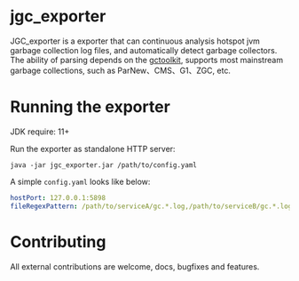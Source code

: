 # jgc_exporter

JGC_exporter is a exporter that can continuous analysis hotspot jvm garbage collection log files, and automatically detect garbage collectors. The ability of parsing depends on the [gctoolkit](https://github.com/microsoft/gctoolkit), supports most mainstream garbage collections, such as ParNew、CMS、G1、ZGC, etc.

# Running the exporter
JDK require: 11+

Run the exporter as standalone HTTP server:
```shell
java -jar jgc_exporter.jar /path/to/config.yaml
```

A simple `config.yaml` looks like below:
```yaml
hostPort: 127.0.0.1:5898
fileRegexPattern: /path/to/serviceA/gc.*.log,/path/to/serviceB/gc.*.log
```

# Contributing
All external contributions are welcome, docs, bugfixes and features. 
